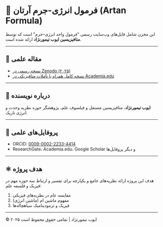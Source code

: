 # 🌌 فرمول انرژی-جرم آرتان (Artan Formula)

این مخزن شامل فایل‌های وب‌سایت رسمی "فرمول واحد انرژی–جرم" است که توسط **متافیزیسین ایوب تیمورنژاد** ارائه شده است.

---

## 📘 مقاله علمی

- [نسخه رسمی در Zenodo (۲۰۲۵)](https://zenodo.org/records/15512178)
- [نسخه کامل همراه با تأملات متافیزیکی در Academia.edu](https://www.academia.edu/129542391)

---

## 🧠 درباره نویسنده

**ایوب تیمورنژاد**، متافیزیسین مستقل و فیلسوف علم، پژوهشگر حوزه نظریه وحدت و انرژی تاریک.

---

## 🔗 پروفایل‌های علمی

- ORCID: [0009-0002-2233-4414](https://orcid.org/0009-0002-2233-4414)
- ResearchGate، Academia.edu، Google Scholar و دیگر پروفایل‌ها

---

## ⚛️ هدف پروژه

هدف این پروژه ارائه نظریه‌های جامع و یکپارچه برای تفسیر و ارتباط سه حوزه مهم در فیزیک و فلسفه علم:

1. مقایسه عام در نظریه‌های فیزیکی  
2. مفهوم ماشین ام (ماشین انرژی)  
3. فیزیک و ترمودینامیک سیاهچاله‌ها  

---

© ۲۰۲۵ ایوب تیمورنژاد | تمامی حقوق محفوظ است
